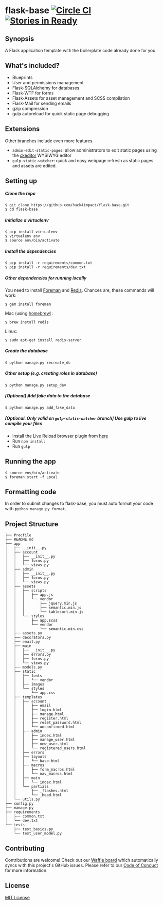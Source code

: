 # flask-base [![Circle CI](https://circleci.com/gh/hack4impact/flask-base.svg?style=svg)](https://circleci.com/gh/hack4impact/flask-base) [![Stories in Ready](https://badge.waffle.io/hack4impact/flask-base.png?label=ready&title=Ready)](https://waffle.io/hack4impact/flask-base)

## Synopsis

A Flask application template with the boilerplate code already done for you.

## What's included?

* Blueprints
* User and permissions management
* Flask-SQLAlchemy for databases
* Flask-WTF for forms
* Flask-Assets for asset management and SCSS compilation
* Flask-Mail for sending emails
* gzip compression
* gulp autoreload for quick static page debugging

## Extensions

Other branches include even more features

* `admin-edit-static-pages`: allow administrators to edit static pages using the [ckeditor](http://ckeditor.com/) WYSIWYG editor 
* `gulp-static-watcher`: quick and easy webpage refresh as static pages and assets are edited. 

## Setting up

##### Clone the repo

```
$ git clone https://github.com/hack4impact/flask-base.git
$ cd flask-base
```

##### Initialize a virtualenv

```
$ pip install virtualenv
$ virtualenv env
$ source env/bin/activate
```

##### Install the dependencies

```
$ pip install -r requirements/common.txt
$ pip install -r requirements/dev.txt
```

##### Other dependencies for running locally

You need to install [Foreman](https://ddollar.github.io/foreman/) and [Redis](http://redis.io/). Chances are, these commands will work:

```
$ gem install foreman
```

Mac (using [homebrew](http://brew.sh/)):

```
$ brew install redis
```

Linux:

```
$ sudo apt-get install redis-server
```

##### Create the database

```
$ python manage.py recreate_db
```

##### Other setup (e.g. creating roles in database)

```
$ python manage.py setup_dev
```

##### [Optional] Add fake data to the database

```
$ python manage.py add_fake_data
```

##### [Optional. Only valid on `gulp-static-watcher` branch] Use gulp to live compile your files

* Install the Live Reload browser plugin from [here](http://livereload.com/)
* Run `npm install`
* Run `gulp`


## Running the app

```
$ source env/bin/activate
$ foreman start -f Local
```

## Formatting code

In order to submit changes to flask-base, you must auto format your code with `python manage.py format`.

## Project Structure


```
├── Procfile
├── README.md
├── app
│   ├── __init__.py
│   ├── account
│   │   ├── __init__.py
│   │   ├── forms.py
│   │   └── views.py
│   ├── admin
│   │   ├── __init__.py
│   │   ├── forms.py
│   │   └── views.py
│   ├── assets
│   │   ├── scripts
│   │   │   ├── app.js
│   │   │   └── vendor
│   │   │       ├── jquery.min.js
│   │   │       ├── semantic.min.js
│   │   │       └── tablesort.min.js
│   │   └── styles
│   │       ├── app.scss
│   │       └── vendor
│   │           └── semantic.min.css
│   ├── assets.py
│   ├── decorators.py
│   ├── email.py
│   ├── main
│   │   ├── __init__.py
│   │   ├── errors.py
│   │   ├── forms.py
│   │   └── views.py
│   ├── models.py
│   ├── static
│   │   ├── fonts
│   │   │   └── vendor
│   │   ├── images
│   │   └── styles
│   │       └── app.css
│   ├── templates
│   │   ├── account
│   │   │   ├── email
│   │   │   ├── login.html
│   │   │   ├── manage.html
│   │   │   ├── register.html
│   │   │   ├── reset_password.html
│   │   │   └── unconfirmed.html
│   │   ├── admin
│   │   │   ├── index.html
│   │   │   ├── manage_user.html
│   │   │   ├── new_user.html
│   │   │   └── registered_users.html
│   │   ├── errors
│   │   ├── layouts
│   │   │   └── base.html
│   │   ├── macros
│   │   │   ├── form_macros.html
│   │   │   └── nav_macros.html
│   │   ├── main
│   │   │   └── index.html
│   │   └── partials
│   │       ├── _flashes.html
│   │       └── _head.html
│   └── utils.py
├── config.py
├── manage.py
├── requirements
│   ├── common.txt
│   └── dev.txt
└── tests
    ├── test_basics.py
    └── test_user_model.py
```

## Contributing

Contributions are welcome! Check out our [Waffle board](https://waffle.io/hack4impact/flask-base) which automatically syncs with this project's GitHub issues. Please refer to our [Code of Conduct](./CONDUCT.md) for more information.

## License
[MIT License](LICENSE.md)
